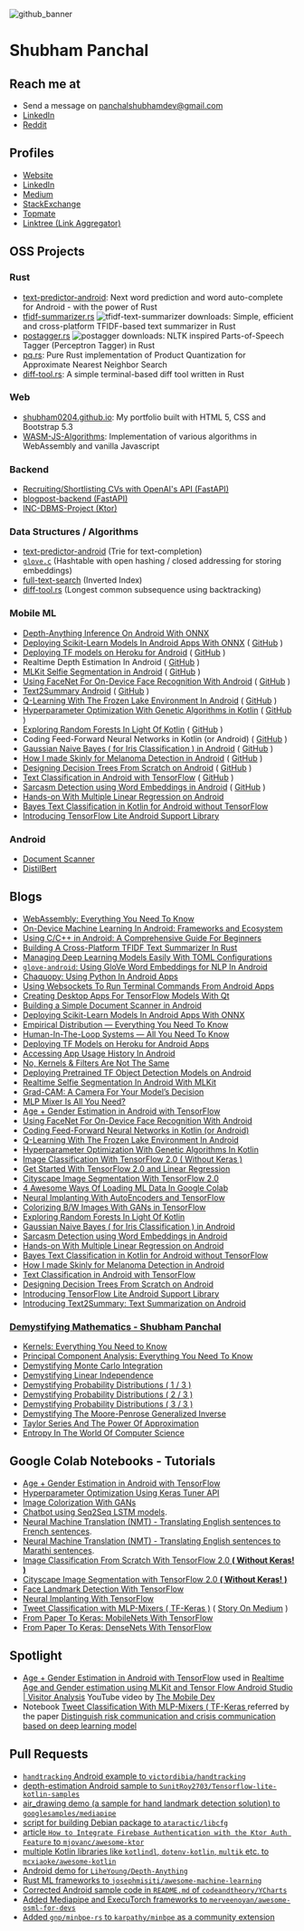 
![github_banner](https://github.com/shubham0204/shubham0204/assets/41076823/613fdb60-7bd7-4937-8036-2c392fe0ab11)

<h1 align="left">Shubham Panchal</h1>

## Reach me at

- Send a message on [panchalshubhamdev@gmail.com](mailto:panchalshubhamdev@gmail.com)
- [LinkedIn](https://www.linkedin.com/in/shubham-panchal-82ba92160/)
- [Reddit](https://www.reddit.com/user/shubham0204_dev/)

## Profiles

- [Website](https://shubham0204.github.io)
- [LinkedIn](https://www.linkedin.com/in/shubham-panchal-82ba92160/)
- [Medium](https://equipintelligence.medium.com)
- [StackExchange](https://stackexchange.com/users/13120333/shubham-panchal)
- [Topmate](https://topmate.io/shubham_panchal)
- [Linktree (Link Aggregator)](https://linktr.ee/shubham0204)

## OSS Projects

### Rust

- [text-predictor-android](https://github.com/shubham0204/text-predictor-android): Next word prediction and word auto-complete for Android - with the power of Rust 
- [tfidf-summarizer.rs](https://github.com/shubham0204/tfidf-summarizer.rs) ![tfidf-text-summarizer downloads](https://img.shields.io/crates/d/tfidf-text-summarizer): Simple, efficient and cross-platform TFIDF-based text summarizer in Rust
- [postagger.rs](https://github.com/shubham0204/postagger.rs) ![postagger downloads](https://img.shields.io/crates/d/postagger): NLTK inspired Parts-of-Speech Tagger (Perceptron Tagger) in Rust
- [pq.rs](https://github.com/shubham0204/pq.rs): Pure Rust implementation of Product Quantization for Approximate Nearest Neighbor Search
- [diff-tool.rs](https://github.com/shubham0204/diff-tool.rs): A simple terminal-based diff tool written in Rust

### Web

- [shubham0204.github.io](https://github.com/shubham0204/shubham0204.github.io): My portfolio built with HTML 5, CSS and Bootstrap 5.3
- [WASM-JS-Algorithms](https://github.com/shubham0204/WASM-JS-Algorithms): Implementation of various algorithms in WebAssembly and vanilla Javascript

### Backend

- [Recruiting/Shortlisting CVs with OpenAI's API (FastAPI)](https://github.com/swarajgosavi/LLM_Bankathon/tree/HireMate/backend)
- [blogpost-backend (FastAPI)](https://github.com/shubham0204/blogpost-backend)
- [INC-DBMS-Project (Ktor)](https://github.com/Advait0801/INC-DBMS-Project/tree/backend)

### Data Structures / Algorithms

- [text-predictor-android](https://github.com/shubham0204/text-predictor-android) (Trie for text-completion)
- [`glove.c`](https://github.com/shubham0204/glove.c) (Hashtable with open hashing / closed addressing for storing embeddings)
- [full-text-search](https://github.com/shubham0204/full-text-search) (Inverted Index)
- [diff-tool.rs](https://github.com/shubham0204/diff-tool.rs) (Longest common subsequence using backtracking)

### Mobile ML

- [Depth-Anything Inference On Android With ONNX](https://github.com/shubham0204/Depth-Anything-Android)
- [Deploying Scikit-Learn Models In Android Apps With ONNX](https://towardsdatascience.com/deploying-scikit-learn-models-in-android-apps-with-onnx-b3adabe16bab) ( [GitHub](https://github.com/shubham0204/Scikit_Learn_Android_Demo) )
- [Deploying TF models on Heroku for Android](https://heartbeat.comet.ml/deploying-tf-models-on-heroku-for-android-apps-8068f8363978) ( [GitHub](https://github.com/shubham0204/TensorFlow_Model_Deployment_Heroku_Android) )
- Realtime Depth Estimation In Android ( [GitHub](https://github.com/shubham0204/Realtime_MiDaS_Depth_Estimation_Android) )
- [MLKit Selfie Segmentation in Android](https://proandroiddev.com/realtime-selfie-segmentation-in-android-with-mlkit-38637c8502ba) ( [GitHub](https://github.com/shubham0204/MLKit_Selfie_Segmentation_Android) )
- [Using FaceNet For On-Device Face Recognition With Android](https://towardsdatascience.com/using-facenet-for-on-device-face-recognition-with-android-f84e36e19761) ( [GitHub](https://github.com/shubham0204/FaceRecognition_With_FaceNet_Android) )
- [Text2Summary Android](https://medium.com/@equipintelligence/introducing-text2summary-text-summarization-on-android-674b62419019) ( [GitHub](https://github.com/shubham0204/Text2Summary-Android) )
- [Q-Learning With The Frozen Lake Environment In Android](https://heartbeat.fritz.ai/q-learning-with-the-frozen-lake-environment-in-android-937cf48dcc52) ( [GitHub](https://github.com/shubham0204/QLearning_With_FrozenLakeEnv_Android) )
- [Hyperparameter Optimization With Genetic Algorithms in Kotlin](https://heartbeat.fritz.ai/hyperparameter-optimization-with-genetic-algorithms-in-kotlin-75e9c5a1e5ab) ( [GitHub](https://github.com/shubham0204/NN_GeneticAlgo_Optimization_Kotlin) )
- [Exploring Random Forests In Light Of Kotlin](https://heartbeat.fritz.ai/exploring-random-forests-in-the-light-of-kotlin-250210793248) ( [GitHub](https://github.com/shubham0204/Decision_Tree_On_Android) )
- Coding Feed-Forward Neural Networks in Kotlin (or Android) ( [GitHub](https://github.com/shubham0204/Feedforward_Neural_Network_Kotlin) )
- [Gaussian Naive Bayes ( for Iris Classification ) in Android](https://heartbeat.fritz.ai/implementing-the-gaussian-naive-bayes-classifier-in-android-67746b69d1b1) ( [GitHub](https://github.com/shubham0204/GaussianNaiveBayes_Android_App) )
- [How I made Skinly for Melanoma Detection in Android](https://medium.com/dataseries/how-i-made-skinly-for-melanoma-detection-in-android-6ad00f0bd26d) ( [GitHub](https://github.com/shubham0204/Skinly_for_Melanoma) )
- [Designing Decision Trees From Scratch on Android](https://medium.com/@equipintelligence/designing-decision-trees-from-scratch-on-android-68bf7ee0d01a) ( [GitHub](https://github.com/shubham0204/Decision_Tree_On_Android) )
- [Text Classification in Android with TensorFlow](https://medium.com/dataseries/spam-classification-in-android-with-tensorflow-lite-cde417e81260) ( [GitHub](https://github.com/shubham0204/Spam_Classification_Android_Demo) )
- [Sarcasm Detection using Word Embeddings in Android](https://medium.com/@equipintelligence/sarcasm-detection-using-word-embeddings-in-android-999a791d676a) ( [GitHub](https://github.com/shubham0204/Sarcaso_for_Android) )
- [Hands-on With Multiple Linear Regression on Android](https://medium.com/@equipintelligence/hands-on-with-multiple-linear-regression-on-android-723a29e4f690)
- [Bayes Text Classification in Kotlin for Android without TensorFlow](https://medium.com/predict/bayes-text-classification-in-kotlin-for-android-without-tensorflow-d10f1247c23d)
- [Introducing TensorFlow Lite Android Support Library](https://towardsdatascience.com/tensorflow-lite-android-support-library-simply-ml-on-android-561402292c80)

### Android

- [Document Scanner](https://github.com/shubham0204/Simple_Document_Scanner_Android)
- [DistilBert](https://github.com/shubham0204/DistilBert)
                 
## Blogs

- [WebAssembly: Everything You Need To Know](https://levelup.gitconnected.com/webassembly-everything-you-need-to-know-d1eb0a162f20)
- [On-Device Machine Learning In Android: Frameworks and Ecosystem](https://proandroiddev.com/on-device-machine-learning-in-android-frameworks-and-ecosystem-888bc42a1d21)
- [Using C/C++ in Android: A Comprehensive Guide For Beginners](https://proandroiddev.com/using-c-c-in-android-a-comprehensive-guide-for-beginners-8a870cf3dba6)
- [Building A Cross-Platform TFIDF Text Summarizer In Rust](https://towardsdatascience.com/building-a-cross-platform-tfidf-text-summarizer-in-rust-7b05938f4507)
- [Managing Deep Learning Models Easily With TOML Configurations](https://medium.com/towards-data-science/managing-deep-learning-models-easily-with-toml-configurations-fb680b9deabe)
- [`glove-android`: Using GloVe Word Embeddings for NLP In Android](https://medium.com/proandroiddev/glove-android-using-glove-word-embeddings-for-nlp-in-android-b7e412cf5de6)
- [Chaquopy: Using Python In Android Apps](https://proandroiddev.com/chaquopy-using-python-in-android-apps-dd5177c9ab6b)
- [Using Websockets To Run Terminal Commands From Android Apps](https://medium.com/gitconnected/using-websockets-to-run-terminal-commands-from-android-apps-69f42b1d0b40)
- [Creating Desktop Apps For TensorFlow Models With Qt](https://medium.com/geekculture/creating-desktop-apps-for-tensorflow-with-qt-7b23d57c6557)
- [Building a Simple Document Scanner in Android](https://medium.com/geekculture/building-a-simple-document-scanner-in-android-1b4b11b3e407)
- [Deploying Scikit-Learn Models In Android Apps With ONNX](https://towardsdatascience.com/deploying-scikit-learn-models-in-android-apps-with-onnx-b3adabe16bab)
- [Empirical Distribution — Everything You Need To Know
](https://towardsdatascience.com/understanding-empirical-distributions-ed131de5f3df)
- [Human-In-The-Loop Systems — All You Need To Know](https://towardsdatascience.com/human-in-the-loop-systems-all-you-need-to-know-c260920b8acf)
- [Deploying TF Models on Heroku for Android Apps](https://heartbeat.comet.ml/deploying-tf-models-on-heroku-for-android-apps-8068f8363978)
- [Accessing App Usage History In Android](https://proandroiddev.com/accessing-app-usage-history-in-android-79c3af861ccf#6224)
- [No, Kernels & Filters Are Not The Same](https://towardsdatascience.com/no-kernels-filters-are-not-the-same-b230ec192ac9)
- [Deploying Pretrained TF Object Detection Models on Android](https://towardsdatascience.com/deploying-pretrained-tf-object-detection-models-on-android-25c3de92caab)
- [Realtime Selfie Segmentation In Android With MLKit](https://proandroiddev.com/realtime-selfie-segmentation-in-android-with-mlkit-38637c8502ba)
- [Grad-CAM: A Camera For Your Model’s Decision](https://towardsdatascience.com/grad-cam-camera-for-your-models-decision-1ef69aae8fe7)
- [MLP Mixer Is All You Need?](https://towardsdatascience.com/mlp-mixer-is-all-you-need-20dbc7587fe4)
- [Age + Gender Estimation in Android with TensorFlow](https://equipintelligence.medium.com/detecting-age-and-gender-with-tf-lite-on-android-33997eed6c25)
- [Using FaceNet For On-Device Face Recognition With Android](https://towardsdatascience.com/using-facenet-for-on-device-face-recognition-with-android-f84e36e19761)
- [Coding Feed-Forward Neural Networks in Kotlin (or Android)](https://heartbeat.fritz.ai/coding-feed-foward-neural-networks-in-kotlin-or-android-b93efd47538f)
- [Q-Learning With The Frozen Lake Environment In Android](https://heartbeat.fritz.ai/q-learning-with-the-frozen-lake-environment-in-android-937cf48dcc52)
- [Hyperparameter Optimization With Genetic Algorithms In Kotlin](https://heartbeat.fritz.ai/hyperparameter-optimization-with-genetic-algorithms-in-kotlin-75e9c5a1e5ab)
- [Image Classification With TensorFlow 2.0 ( Without Keras )](https://becominghuman.ai/image-classification-with-tensorflow-2-0-without-keras-e6534adddab2)
- [Get Started With TensorFlow 2.0 and Linear Regression](https://towardsdatascience.com/get-started-with-tensorflow-2-0-and-linear-regression-29b5dbd65977)
- [Cityscape Image Segmentation With TensorFlow 2.0](https://towardsdatascience.com/cityscape-segmentation-with-tensorflow-2-0-b320b6605cbf)
- [4 Awesome Ways Of Loading ML Data In Google Colab](https://towardsdatascience.com/4-awesome-ways-of-loading-ml-data-in-google-colab-9a5264c61966)
- [Neural Implanting With AutoEncoders and TensorFlow](https://towardsdatascience.com/neural-implanting-with-autoencoders-and-tensorflow-9c2c7b532198)
- [Colorizing B/W Images With GANs in TensorFlow](https://heartbeat.fritz.ai/colorizing-b-w-images-with-gans-in-tensorflow-f444f737db6c)
- [Exploring Random Forests In Light Of Kotlin](https://heartbeat.fritz.ai/exploring-random-forests-in-the-light-of-kotlin-250210793248)
- [Gaussian Naive Bayes ( for Iris Classification ) in Android](https://heartbeat.fritz.ai/implementing-the-gaussian-naive-bayes-classifier-in-android-67746b69d1b1)
- [Sarcasm Detection using Word Embeddings in Android](https://medium.com/@equipintelligence/sarcasm-detection-using-word-embeddings-in-android-999a791d676a)
- [Hands-on With Multiple Linear Regression on Android](https://medium.com/@equipintelligence/hands-on-with-multiple-linear-regression-on-android-723a29e4f690)
- [Bayes Text Classification in Kotlin for Android without TensorFlow](https://medium.com/predict/bayes-text-classification-in-kotlin-for-android-without-tensorflow-d10f1247c23d)
- [How I made Skinly for Melanoma Detection in Android](https://medium.com/dataseries/how-i-made-skinly-for-melanoma-detection-in-android-6ad00f0bd26d)
- [Text Classification in Android with TensorFlow](https://medium.com/dataseries/spam-classification-in-android-with-tensorflow-lite-cde417e81260)
- [Designing Decision Trees From Scratch on Android](https://medium.com/@equipintelligence/designing-decision-trees-from-scratch-on-android-68bf7ee0d01a)
- [Introducing TensorFlow Lite Android Support Library](https://towardsdatascience.com/tensorflow-lite-android-support-library-simply-ml-on-android-561402292c80)
- [Introducing Text2Summary: Text Summarization on Android](https://medium.com/@equipintelligence/introducing-text2summary-text-summarization-on-android-674b62419019)

### [Demystifying Mathematics - Shubham Panchal](https://medium.com/@equipintelligence/list/mathematics-demystified-7e4d1c18041f)

- [Kernels: Everything You Need to Know](https://towardsdatascience.com/kernels-everything-you-need-to-know-f5d255d95785)
- [Principal Component Analysis: Everything You Need To Know](https://towardsdatascience.com/principal-component-analysis-everything-you-need-to-know-5f834c9eaa83)
- [Demystifying Monte Carlo Integration](https://www.cantorsparadise.com/demystifying-monto-carlo-integration-7c9bd0e37689)
- [Demystifying Linear Independence](https://www.cantorsparadise.com/linear-independence-demystified-88235936722d)
- [Demystifying Probability Distributions ( 1 / 3 )](https://www.cantorsparadise.com/demystifying-probability-distributions-1-2-6db4a3fd3a60)
- [Demystifying Probability Distributions ( 2 / 3 )](https://equipintelligence.medium.com/demystifying-probability-distributions-2-3-ea4f5386113a)
- [Demystifying Probability Distributions ( 3 / 3 )](https://www.cantorsparadise.com/demystifying-probability-distributions-3-3-c06382b49e34)
- [Demystifying The Moore-Penrose Generalized Inverse](https://www.cantorsparadise.com/demystifying-the-moore-penrose-generalized-inverse-a1b989a1dd49)
- [Taylor Series And The Power Of Approximation](https://www.cantorsparadise.com/taylor-series-and-the-power-of-approximation-7d2c16596f89)
- [Entropy In The World Of Computer Science](https://medium.com/swlh/entropy-in-the-world-of-computer-science-2bd736e48c58)

## Google Colab Notebooks - Tutorials

- [Age + Gender Estimation in Android with TensorFlow](https://github.com/shubham0204/Age-Gender_Estimation_TF-Android)
- [Hyperparameter Optimization Using Keras Tuner API](https://colab.research.google.com/github/shubham0204/Google_Colab_Notebooks/blob/main/Hyperparameter_Optimization_Using_KerasTuner.ipynb)
- [Image Colorization With GANs](https://colab.research.google.com/github/shubham0204/Google_Colab_Notebooks/blob/main/ImageColorization_With_GANs.ipynb)
- [Chatbot using Seq2Seq LSTM models](https://colab.research.google.com/github/shubham0204/Google_Colab_Notebooks/blob/main/ChatBot_With_Seq2Seq.ipynb).
- [Neural Machine Translation (NMT) - Translating English sentences to French sentences](https://colab.research.google.com/github/shubham0204/Google_Colab_Notebooks/blob/main/Neural_Machine_Translation_(_Eng_French_).ipynb).
- [Neural Machine Translation (NMT) - Translating English sentences to Marathi sentences](https://colab.research.google.com/github/shubham0204/Google_Colab_Notebooks/blob/main/Neural_Machine_Translation_(_Eng_Mar_).ipynb).
- [Image Classification From Scratch With TensorFlow 2.0 **( Without Keras! )**](https://colab.research.google.com/github/shubham0204/Google_Colab_Notebooks/blob/main/Image_Classification_TF2.ipynb)
- [Cityscape Image Segmentation with TensorFlow 2.0 **( Without Keras! )** ](https://colab.research.google.com/github/shubham0204/Google_Colab_Notebooks/blob/main/CityScape_Image_Segmentation.ipynb)
- [Face Landmark Detection With TensorFlow](https://colab.research.google.com/github/shubham0204/Google_Colab_Notebooks/blob/main/Face_Landmark_Detection.ipynb)
- [Neural Implanting With TensorFlow](https://colab.research.google.com/github/shubham0204/Google_Colab_Notebooks/blob/main/Neural_Implanting_With_TF.ipynb)
- [Tweet Classification with MLP-Mixers ( TF-Keras )](https://www.kaggle.com/shubham0204/tweet-classification-with-mlp-mixers-tf-keras) ( [Story On Medium](https://towardsdatascience.com/mlp-mixer-is-all-you-need-20dbc7587fe4) )
- [From Paper To Keras: MobileNets With TensorFlow](https://colab.research.google.com/github/shubham0204/Google_Colab_Notebooks/blob/main/MobileNets_With_TensorFlow.ipynb)
- [From Paper To Keras: DenseNets With TensorFlow](https://colab.research.google.com/github/shubham0204/Google_Colab_Notebooks/blob/main/DenseNets_With_TensorFlow.ipynb)

## Spotlight

- [Age + Gender Estimation in Android with TensorFlow](https://github.com/shubham0204/Age-Gender_Estimation_TF-Android) used in [Realtime Age and Gender estimation using MLKit and Tensor Flow Android Studio | Visitor Analysis](https://youtu.be/_o_OFkZnK_8?feature=shared) YouTube video by [The Mobile Dev](https://www.youtube.com/@themobiledev)
- Notebook [Tweet Classification With MLP-Mixers ( TF-Keras ](https://www.kaggle.com/code/shubham0204/tweet-classification-with-mlp-mixers-tf-keras) referred by the paper [Distinguish risk communication and crisis communication based on deep learning model](https://pubs.aip.org/aip/acp/article/2927/1/060019/3279269/Distinguish-risk-communication-and-crisis)

## Pull Requests

- [`handtracking` Android example to `victordibia/handtracking`](https://github.com/victordibia/handtracking/pull/71)
- [depth-estimation Android sample to `SunitRoy2703/Tensorflow-lite-kotlin-samples`](https://github.com/SunitRoy2703/Tensorflow-lite-kotlin-samples/pull/1)
- [air_drawing demo (a sample for hand landmark detection solution) to `googlesamples/mediapipe`](https://github.com/googlesamples/mediapipe/pull/82)
- [script for building Debian package to `ataractic/libcfg`](https://github.com/ataractic/libcfg/pull/4)
- [article `How to Integrate Firebase Authentication with the Ktor Auth Feature` to `mjovanc/awesome-ktor`](https://github.com/mjovanc/awesome-ktor/pull/12)
- [multiple Kotlin libraries like `kotlindl`, `dotenv-kotlin`, `multik` etc. to `mcxiaoke/awesome-kotlin`](https://github.com/mcxiaoke/awesome-kotlin/pull/115)
- [Android demo for `LiheYoung/Depth-Anything`](https://github.com/LiheYoung/Depth-Anything/pull/92)
- [Rust ML frameworks to `josephmisiti/awesome-machine-learning`](https://github.com/josephmisiti/awesome-machine-learning/pull/977)
- [Corrected Android sample code in `README.md` of `codeandtheory/YCharts`](https://github.com/codeandtheory/YCharts/pull/160)
- [Added Mediapipe and ExecuTorch frameworks to `merveenoyan/awesome-osml-for-devs`](https://github.com/merveenoyan/awesome-osml-for-devs/pull/1)
- [Added `gnp/minbpe-rs` to `karpathy/minbpe` as a community extension](https://github.com/karpathy/minbpe/pull/67)